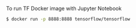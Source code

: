 
To run TF Docker image with Jupyter Notebook
```bash
$ docker run -p 8888:8888 tensorflow/tensorflow
```
